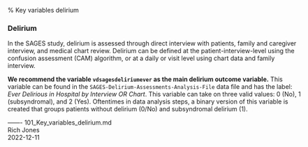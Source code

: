% Key variables delirium
<body style="margin: auto; max-width: 48em;">
</body>

### Delirium

In the SAGES study, delirium is assessed through direct interview with patients, family and caregiver interview, and medical chart review. Delirium can be defined at the patient-interview-level using the confusion assessment (CAM) algorithm, or at a daily or visit level using chart data and family interview. 

**We recommend the variable `vdsagesdeliriumever` as the main delirium outcome variable.** This variable can be found in the `SAGES-Delirium-Assessments-Analysis-File` data file and has the label: _Ever Delirious in Hospital by Interview OR Chart_. This variable can take on three valid values: 0 (No), 1 (subsyndromal), and 2 (Yes). Oftentimes in data analysis steps, a binary version of this variable is created that groups patients without delirium (0/No) and subsyndromal delirium (1).

——- 
101_Key_variables_delirium.md<br>
Rich Jones<br>
2022-12-11<br>
